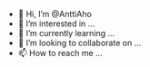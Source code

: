 - 👋 Hi, I’m @AnttiAho
- 👀 I’m interested in ...
- 🌱 I’m currently learning ...
- 💞️ I’m looking to collaborate on ...
- 📫 How to reach me ...

<!---
AnttiAho/AnttiAho is a ✨ special ✨ repository because its `README.md` (this file) appears on your GitHub profile.
You can click the Preview link to take a look at your changes.
--->
